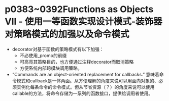 # p0383~0392Functions as Objects VII - 使用一等函数实现设计模式-装饰器对策略模式的加强以及命令模式

 - decorator对基于函数的策略模式有以下加强：
    - 不必使用_promo的前缀
    - 可高亮其策略目的，也方便通过注释decorator而取消策略
    - 方便系统内部跨模块调用策略。
 - “Commands are an object-oriented replacement for callbacks.” 意味着命令模式和callback是一体两面。从方便理解的角度来说可以用面向对象的、必须实例化每条命令的命令模式。但从节省资源（？）的角度来说可以使用callable的方法，将命令存储为一系列的函数接口，提供给调用者使用。
